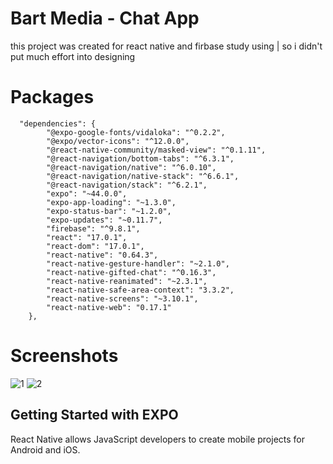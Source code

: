 # Bart Media - Chat App

this project was created for react native and firbase study using | so i didn't put much effort into designing

# Packages
  
```
  "dependencies": {
        "@expo-google-fonts/vidaloka": "^0.2.2",
        "@expo/vector-icons": "^12.0.0",
        "@react-native-community/masked-view": "^0.1.11",
        "@react-navigation/bottom-tabs": "^6.3.1",
        "@react-navigation/native": "^6.0.10",
        "@react-navigation/native-stack": "^6.6.1",
        "@react-navigation/stack": "^6.2.1",
        "expo": "~44.0.0",
        "expo-app-loading": "~1.3.0",
        "expo-status-bar": "~1.2.0",
        "expo-updates": "~0.11.7",
        "firebase": "^9.8.1",
        "react": "17.0.1",
        "react-dom": "17.0.1",
        "react-native": "0.64.3",
        "react-native-gesture-handler": "~2.1.0",
        "react-native-gifted-chat": "^0.16.3",
        "react-native-reanimated": "~2.3.1",
        "react-native-safe-area-context": "3.3.2",
        "react-native-screens": "~3.10.1",
        "react-native-web": "0.17.1"
    },
```

# Screenshots

![1](https://user-images.githubusercontent.com/78555264/176006604-83a39f55-877f-4a91-892e-0b7413a29095.png)
![2](https://user-images.githubusercontent.com/78555264/176006643-94065338-6294-404d-8bb6-6e8b2a589427.png)

## Getting Started with EXPO

React Native allows JavaScript developers to create mobile projects for Android and iOS. 

